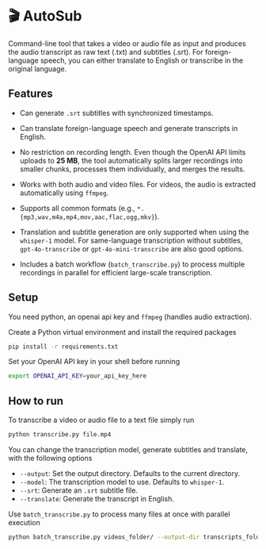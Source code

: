 # 🎬 AutoSub

Command-line tool that takes a video or audio file as input and produces the audio transcript as raw text (.txt) and subtitles (.srt). For foreign-language speech, you can either translate to English or transcribe in the original language.

## Features

- Can generate `.srt` subtitles with synchronized timestamps.
- Can translate foreign-language speech and generate transcripts in English.
- No restriction on recording length. Even though the OpenAI API limits uploads to **25 MB**, the tool automatically splits larger recordings into smaller chunks, processes them individually, and merges the results.
- Works with both audio and video files. For videos, the audio is extracted automatically using `ffmpeg`.
- Supports all common formats (e.g., `*.{mp3,wav,m4a,mp4,mov,aac,flac,ogg,mkv}`).
- Translation and subtitle generation are only supported when using the `whisper-1` model. For same-language transcription without subtitles, `gpt-4o-transcribe` or `gpt-4o-mini-transcribe` are also good options.

- Includes a batch workflow (`batch_transcribe.py`) to process multiple recordings in parallel for efficient large-scale transcription.

## Setup

You need python, an openai api key and `ffmpeg` (handles audio extraction).

Create a Python virtual environment and install the required packages

```bash
pip install -r requirements.txt
```

Set your OpenAI API key in your shell before running

```bash
export OPENAI_API_KEY=your_api_key_here
```

## How to run

To transcribe a video or audio file to a text file simply run

```bash
python transcribe.py file.mp4
```

You can change the transcription model, generate subtitles and translate, with the following options

- `--output`: Set the output directory. Defaults to the current directory.
- `--model`: The transcription model to use. Defaults to `whisper-1`.
- `--srt`: Generate an `.srt` subtitle file.
- `--translate`: Generate the transcript in English.

Use `batch_transcribe.py` to process many files at once with parallel execution

```bash
python batch_transcribe.py videos_folder/ --output-dir transcripts_folder/
```

